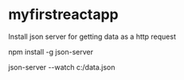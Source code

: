 # myfirstreactapp


Install json server for getting data as a http request

npm install -g json-server

json-server --watch c:/data.json
